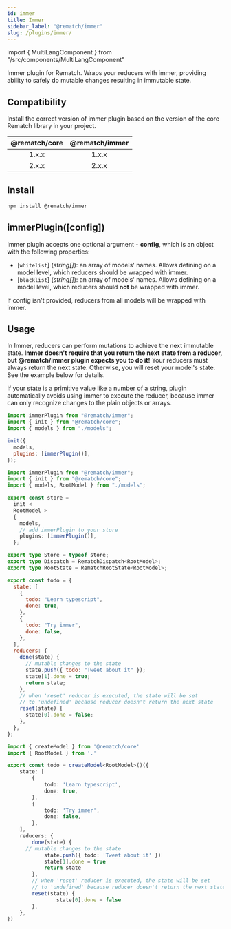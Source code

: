 ```yaml
---
id: immer
title: Immer
sidebar_label: "@rematch/immer"
slug: /plugins/immer/
---
```


import { MultiLangComponent } from "/src/components/MultiLangComponent"

Immer plugin for Rematch. Wraps your reducers with immer, providing ability to safely do mutable changes resulting in immutable state.

## Compatibility

Install the correct version of immer plugin based on the version of the core Rematch library in your project.

| @rematch/core | @rematch/immer |
| :-----------: | :------------: |
|     1.x.x     |     1.x.x      |
|     2.x.x     |     2.x.x      |

## Install

```bash npm2yarn
npm install @rematch/immer
```

## immerPlugin([config])

Immer plugin accepts one optional argument - **config**, which is an object with the following properties:

- [`whitelist`] (_string[]_): an array of models' names. Allows defining on a model level, which reducers should be wrapped with immer.
- [`blacklist`] (_string[]_): an array of models' names. Allows defining on a model level, which reducers should **not** be wrapped with immer.

If config isn't provided, reducers from all models will be wrapped with immer.

## Usage

In Immer, reducers can perform mutations to achieve the next immutable state. **Immer doesn't require that you return the next state from a reducer, but @rematch/immer plugin expects you to do it!** Your reducers must always return the next state. Otherwise, you will reset your model's state. See the example below for details.

If your state is a primitive value like a number of a string, plugin automatically avoids using immer to execute the reducer, because immer can only recognize changes to the plain objects or arrays.

<MultiLangComponent>

```js title="store.js"
import immerPlugin from "@rematch/immer";
import { init } from "@rematch/core";
import { models } from "./models";

init({
  models,
  plugins: [immerPlugin()],
});
```

```ts title="store.ts"
import immerPlugin from "@rematch/immer";
import { init } from "@rematch/core";
import { models, RootModel } from "./models";

export const store =
  init <
  RootModel >
  {
    models,
    // add immerPlugin to your store
    plugins: [immerPlugin()],
  };

export type Store = typeof store;
export type Dispatch = RematchDispatch<RootModel>;
export type RootState = RematchRootState<RootModel>;
```

</MultiLangComponent>

<MultiLangComponent>

```js
export const todo = {
  state: [
    {
      todo: "Learn typescript",
      done: true,
    },
    {
      todo: "Try immer",
      done: false,
    },
  ],
  reducers: {
    done(state) {
      // mutable changes to the state
      state.push({ todo: "Tweet about it" });
      state[1].done = true;
      return state;
    },
    // when 'reset' reducer is executed, the state will be set
    // to 'undefined' because reducer doesn't return the next state
    reset(state) {
      state[0].done = false;
    },
  },
};
```

```ts
import { createModel } from '@rematch/core'
import { RootModel } from '.'

export const todo = createModel<RootModel>()({
	state: [
		{
			todo: 'Learn typescript',
			done: true,
		},
		{
			todo: 'Try immer',
			done: false,
		},
	],
	reducers: {
		done(state) {
      // mutable changes to the state
			state.push({ todo: 'Tweet about it' })
			state[1].done = true
			return state
		},
		// when 'reset' reducer is executed, the state will be set
		// to 'undefined' because reducer doesn't return the next state
		reset(state) {
				state[0].done = false
		},
	},
})
```

</MultiLangComponent>
